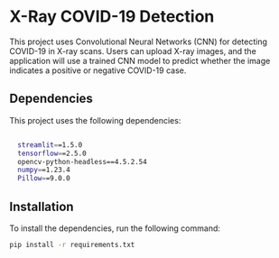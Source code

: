 # X-Ray COVID-19 Detection

This project uses Convolutional Neural Networks (CNN) for detecting COVID-19 in X-ray scans. Users can upload X-ray images, and the application will use a trained CNN model to predict whether the image indicates a positive or negative COVID-19 case.

## Dependencies

This project uses the following dependencies:

```bash 

  streamlit==1.5.0
  tensorflow==2.5.0
  opencv-python-headless==4.5.2.54
  numpy==1.23.4
  Pillow==9.0.0

```
 

## Installation

To install the dependencies, run the following command:

```bash
pip install -r requirements.txt
```